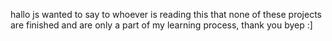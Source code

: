 hallo
js wanted to say to whoever is reading this that none of these projects are finished and are only a part of my learning process, 
thank you
byep
:]
